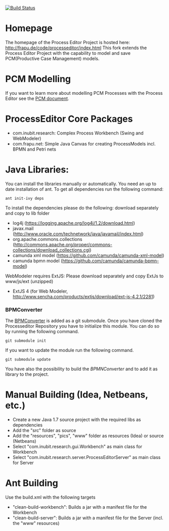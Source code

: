
[![Build Status](https://travis-ci.org/BP2014W1/processeditor.svg)](https://travis-ci.org/BP2014W1/processeditor/)

Homepage
========
The homepage of the Process Editor Project is hosted here: http://frapu.de/code/processeditor/index.html
This fork extends the Process Editor Project with the capability to model and save PCM(Productive Case Management) models.

PCM Modelling
=============

If you want to learn more about modelling PCM Processes with the Process Editor see the [PCM document](docs/PCM.md).

ProcessEditor Core Packages
===========================
* com.inubit.research: Complex Process Workbench (Swing and WebModeler)
* com.frapu.net: Simple Java Canvas for creating ProcessModels incl. BPMN and Petri nets

Java Libraries:
==============
You can install the libraries manually or automatically.
You need an up to date installation of ant. To get all dependencies run the following command:

    ant init-ivy deps

To install the dependencies please do the following:
download separately and copy to lib folder
* log4j (https://logging.apache.org/log4j/1.2/download.html)
* javax.mail (http://www.oracle.com/technetwork/java/javamail/index.html)
* org.apache.commons.collections (http://commons.apache.org/proper/commons-collections/download_collections.cgi)
* camunda xml model (https://github.com/camunda/camunda-xml-model)
* camunda bpmn model (https://github.com/camunda/camunda-bpmn-model)

WebModeler requires ExtJS: Please download separately and copy ExtJs to www/js/ext (unzipped)
* ExtJS 4 (for Web Modeler, http://www.sencha.com/products/extjs/download/ext-js-4.2.1/2281)

### BPMConverter

The [BPMConverter](https://github.com/BP2014W1/BPMConverter) is added as a git submodule.
Once you have cloned the Processeditor Repository you have to initialize this module.
You can do so by running the following command.

    git submodule init

If you want to update the module run the following command.

    git submodule update

You have also the possibility to build the *BPMNConverter* and to add it as library to the project.

Manual Building (Idea, Netbeans, etc.)
======================================
* Create a new Java 1.7 source project with the required libs as dependencies
* Add the "src" folder as source
* Add the "resources", "pics", "www" folder as resources (Idea) or source (Netbeans)
* Select "com.inubit.research.gui.Workbench" as main class for Workbench
* Select "com.inubit.research.server.ProcessEditorServer" as main class for Server

Ant Building
============
Use the build.xml with the following targets
* "clean-build-workbench": Builds a jar with a manifest file for the Workbench
* "clean-build-server": Builds a jar with a manifest file for the Server (incl. the "www" resources)
